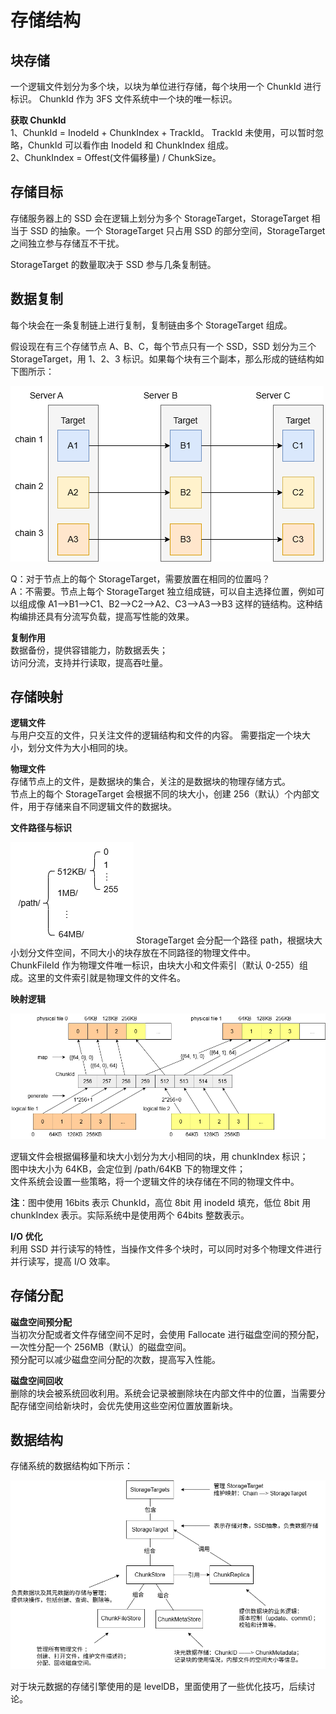 # 存储结构

## 块存储
一个逻辑文件划分为多个块，以块为单位进行存储，每个块用一个 ChunkId 进行标识。
ChunkId 作为 3FS 文件系统中一个块的唯一标识。

**获取 ChunkId**  
1、ChunkId = InodeId + ChunkIndex + TrackId。
TrackId 未使用，可以暂时忽略，ChunkId 可以看作由 InodeId 和 ChunkIndex 组成。  
2、ChunkIndex = Offest(文件偏移量) / ChunkSize。

## 存储目标
存储服务器上的 SSD 会在逻辑上划分为多个 StorageTarget，StorageTarget 相当于 SSD 的抽象。一个 StorageTarget 只占用 SSD 的部分空间，StorageTarget 之间独立参与存储互不干扰。

StorageTarget 的数量取决于 SSD 参与几条复制链。

## 数据复制
每个块会在一条复制链上进行复制，复制链由多个 StorageTarget 组成。

假设现在有三个存储节点 A、B、C，每个节点只有一个 SSD，SSD 划分为三个 StorageTarget，用 1、2、3 标识。如果每个块有三个副本，那么形成的链结构如下图所示：

![复制链](../img/3fs_chains.png "3fs chains")

Q：对于节点上的每个 StorageTarget，需要放置在相同的位置吗？  
A：不需要。节点上每个 StorageTarget 独立组成链，可以自主选择位置，例如可以组成像 A1-->B1-->C1、B2-->C2-->A2、C3-->A3-->B3 这样的链结构。这种结构编排还具有分流写负载，提高写性能的效果。

**复制作用**   
数据备份，提供容错能力，防数据丢失；  
访问分流，支持并行读取，提高吞吐量。

## 存储映射

**逻辑文件**   
与用户交互的文件，只关注文件的逻辑结构和文件的内容。
需要指定一个块大小，划分文件为大小相同的块。

**物理文件**   
存储节点上的文件，是数据块的集合，关注的是数据块的物理存储方式。  
节点上的每个 StorageTarget 会根据不同的块大小，创建 256（默认）个内部文件，用于存储来自不同逻辑文件的数据块。   

**文件路径与标识**  

![文件路径](../img/3fs_store_file_path.png "3fs file path")
StorageTarget 会分配一个路径 path，根据块大小划分文件空间，不同大小的块存放在不同路径的物理文件中。  
ChunkFileId 作为物理文件唯一标识，由块大小和文件索引（默认 0-255）组成。这里的文件索引就是物理文件的文件名。

**映射逻辑**  

![块存储](../img/3fs_store.png "3fs store")

逻辑文件会根据偏移量和块大小划分为大小相同的块，用 chunkIndex 标识；  
图中块大小为 64KB，会定位到 /path/64KB 下的物理文件；   
文件系统会设置一些策略，将一个逻辑文件的块存储在不同的物理文件中。      

**注**：图中使用 16bits 表示 ChunkId，高位 8bit 用 inodeId 填充，低位 8bit 用 chunkIndex 表示。实际系统中是使用两个 64bits 整数表示。

**I/O 优化**     
利用 SSD 并行读写的特性，当操作文件多个块时，可以同时对多个物理文件进行并行读写，提高 I/O 效率。   

## 存储分配
**磁盘空间预分配**  
当初次分配或者文件存储空间不足时，会使用 Fallocate 进行磁盘空间的预分配，一次性分配一个 256MB（默认）的磁盘空间。   
预分配可以减少磁盘空间分配的次数，提高写入性能。

**磁盘空间回收**  
删除的块会被系统回收利用。系统会记录被删除块在内部文件中的位置，当需要分配存储空间给新块时，会优先使用这些空闲位置放置新块。

## 数据结构
存储系统的数据结构如下所示：

![块存储](../img/3fs_store_struct.png "3fs store struct")

对于块元数据的存储引擎使用的是 levelDB，里面使用了一些优化技巧，后续讨论。